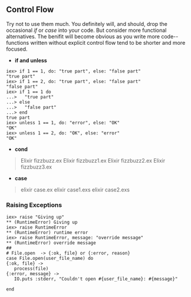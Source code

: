 ## Control Flow
  Try not to use them much. You definitely will, and should, drop the occasional _if_ or _case_ into your code. But consider more functional alternatives. The benifit will become obvious as you write more code--functions written without explicit control flow tend to be shorter and more focused.

* **if and unless**
```
iex> if 1 == 1, do: "true part", else: "false part"
"true part"
iex> if 1 == 2, do: "true part", else: "false part"
"false part"
iex> if 1 == 1 do
...>   "true part"
...> else
...>   "false part"
...> end
true part
iex> unless 1 == 1, do: "error", else: "OK"
"OK"
iex> unless 1 == 2, do: "OK", else: "error"
"OK"
```
* **cond**
> Elixir fizzbuzz.ex
> Elixir fizzbuzz1.ex
> Elixir fizzbuzz2.ex
> Elixir fizzbuzz3.ex
* **case**
> elixir case.ex
> elixir case1.exs
> elixir case2.exs

### Raising Exceptions
```
iex> raise "Giving up"
** (RuntimeError) Giving up
iex> raise RuntimeError
** (RuntimeError) runtime error
iex> raise RuntimeError, message: "override message"
** (RuntimeError) override message
##
# File.open  -> {:ok, file} or {:error, reason}
case File.open(user_file_name) do 
{:ok, file} ->
   process(file)
{:error, message} ->
   IO.puts :stderr, "Couldn't open #{user_file_name}: #{message}"
	  
end
```


